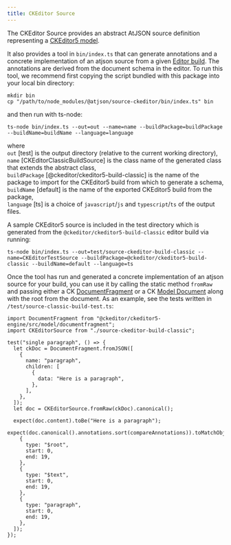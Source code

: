 ```yaml
---
title: CKEditor Source
---
```


The CKEditor Source provides an abstract AtJSON source definition representing a [CKEditor5 model](https://ckeditor.com/docs/ckeditor5/latest/api/module_engine_model_model-Model.html).

It also provides a tool in `bin/index.ts` that can generate annotations and a concrete
implementation of an atjson source from a given [Editor build](https://ckeditor.com/docs/ckeditor5/latest/api/module_core_editor_editor-Editor.html). The annotations are
derived from the document schema in the editor. To run this tool, we recommend first copying the script bundled with this package into your local bin directory:

```
mkdir bin
cp "/path/to/node_modules/@atjson/source-ckeditor/bin/index.ts" bin

```

and then run with ts-node:

```
ts-node bin/index.ts --out=out --name=name --buildPackage=buildPackage --buildName=buildName --language=language
```

where\
`out` [test] is the output directory (relative to the current working directory),\
`name` [CKEditorClassicBuildSource] is the class name of the generated class that extends the abstract class,\
`buildPackage` [@ckeditor/ckeditor5-build-classic] is the name of the package to import for the CKEditor5 build from which to generate a schema,\
`buildName` [default] is the name of the exported CKEditor5 build from the package,\
`language` [ts] is a choice of `javascript`/`js` and `typescript`/`ts` of the output files.

A sample CKEditor5 source is included in the test directory which is generated from
the `@ckeditor/ckeditor5-build-classic` editor build via running:

```
ts-node bin/index.ts --out=test/source-ckeditor-build-classic --name=CKEditorTestSource --buildPackage=@ckeditor/ckeditor5-build-classic --buildName=default --language=ts
```

Once the tool has run and generated a concrete implementation of an atjson source for your build, you can use it by
calling the static method `fromRaw` and passing either a CK [DocumentFragment](https://ckeditor.com/docs/ckeditor5/latest/api/module_engine_model_documentfragment-DocumentFragment.html) or a CK [Model Document](https://ckeditor.com/docs/ckeditor5/latest/api/module_engine_model_document-Document.html) along with the root from the document. As an example, see the tests written in
`/test/source-classic-build-test.ts`:

```
import DocumentFragment from "@ckeditor/ckeditor5-engine/src/model/documentfragment";
import CKEditorSource from "./source-ckeditor-build-classic";

test("single paragraph", () => {
  let ckDoc = DocumentFragment.fromJSON([
    {
      name: "paragraph",
      children: [
        {
          data: "Here is a paragraph",
        },
      ],
    },
  ]);
  let doc = CKEditorSource.fromRaw(ckDoc).canonical();

  expect(doc.content).toBe("Here is a paragraph");
  expect(doc.canonical().annotations.sort(compareAnnotations)).toMatchObject([
    {
      type: "$root",
      start: 0,
      end: 19,
    },
    {
      type: "$text",
      start: 0,
      end: 19,
    },
    {
      type: "paragraph",
      start: 0,
      end: 19,
    },
  ]);
});
```
